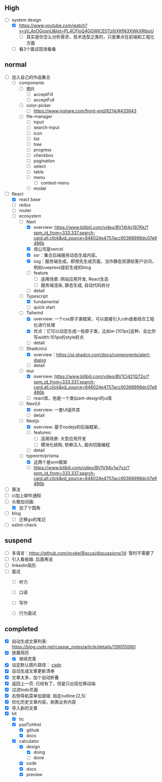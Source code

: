 ##  High


- [ ]  system design
	- [x] https://www.youtube.com/watch?v=sV_4pOGosnU&list=PL4CFloQ4GGWICE0Tz6iXKfN3XWkXRlboU
		- [ ] 其实是你怎么分析需求，技术选型之类的，只是重点在前端和工程化方面
	- [ ] 看3个面试现场看看

## normal

- [ ] 加入自己的作品集合
	- [ ] components
		- [ ] 图片
			- [ ] acceptFill
			- [ ] acceptFull
		- [ ] color-picker
			- [ ] https://www.jyshare.com/front-end/6214/#433643
		- [ ] file-manager
			- [ ] input
			- [ ] search-input
			- [ ] icon
			- [ ] list
			- [ ] tree
			- [ ] progress
			- [ ] checkbox
			- [ ] pagination
			- [ ] select
			- [ ] table
			- [ ] menu
				- [ ] context-menu
			- [ ] modal
- [ ] React
	- [x] react base
	- [ ] redux
	- [ ] router
	- [ ] ecosystem
		- [ ] Next
			- [x] overview: https://www.bilibili.com/video/BV14t4y187Kk/?spm_id_from=333.337.search-card.all.click&vd_source=848024e4757acc90368998dc07e9486b
			- [x] 母公司是vercel
			- [x] ssr：集合后端服务动态生成内容。
			- [x] ssg：服务端生成，即预先生成页面，当作静态资源给客户访问，例如vuepress提前生成的blog
			- [ ] feature
				- [ ] 适用场景: 网站应用开发, React生态
				- [ ] 服务端渲染, 静态生成, 自动代码拆分
			- [ ] detail
		- [ ] Typescript
			- [x] fundamental
			- [ ] quick start
		- [ ] Tailwind
			- [x] overview: 一个css原子类框架，可以直接引入cdn或者结合工程化进行处理
			- [x] 优点：它可以动态生成一些原子类，比如w-[101px]这种，会比你写width:101px的style好点
			- [ ] detail
		- [ ] Shadcn/ui
			- [x] overview：https://ui.shadcn.com/docs/components/alert-dialog
			- [ ] detail
		- [ ] mui
			- [x] overview: https://www.bilibili.com/video/BV1Ci421Q72o/?spm_id_from=333.337.search-card.all.click&vd_source=848024e4757acc90368998dc07e9486b
			- [ ] react库，他是一个类似ant-design的ui库
		- [ ] NextUl
			- [x] overview: 一套UI组件库
			- [ ] detail
		- [ ] Nestjs
			- [x] overview: 基于nodejs的后端框架，
			- [ ] features:
				- [ ] 适用场景: 大型应用开发
				- [ ] 模块化结构, 依赖注入, 面向切面编程
			- [ ] detail
		- [ ] typeorm/prisma
			- [x] 这两个是orm框架
			- [ ] https://www.bilibili.com/video/BV1V94y1w7vz/?spm_id_from=333.337.search-card.all.click&vd_source=848024e4757acc90368998dc07e9486b
- [ ] 算法
- [ ] ci加上邮件通知
- [ ] 头像加动画: 
    - [x] 加了个圆角
- [ ] blog
	- [ ] 迁移go的笔记
- [ ] eslint-check
## suspend

- [ ] 多语言：https://github.com/ocoke/Biscus/discussions/14: 暂时不需要了
- [ ] 引入看板娘: 后面再说
- [ ] linkedin简历
- [ ] 面试
	- [ ] 听力
	- [ ] 口语
	- [ ] 写作
	- [ ] 行为面试


## completed
- [x] 自动生成文章列表: https://blog.csdn.net/caspar_notes/article/details/139055060
- [x] 放置简历
    - [x] 继续完善
- [x] 设定默认图片路径： [csdn](https://blog.csdn.net/dxtql/article/details/126238947)
- [x] 自动生成文章更新清单
- [x] 文章太多，加个自动折叠
- [x] 返回上一页: 已经有了，但是只出现在移动端
- [x] 过滤todo页面
- [x] 右侧导航菜单加层级: 指定outline:[2,5]
- [x] 优化历史文章内容，剥离业务内容
- [x] 导入新的文章
 - [x]  kit
	- [x] tic
	- [x] psdToHtml
		- [x] github
		- [x] docs
	- [x] calculator
		- [x] design
			- [x] doing
			- [ ] done
		- [x] code
		- [x] docs
		- [x] preview